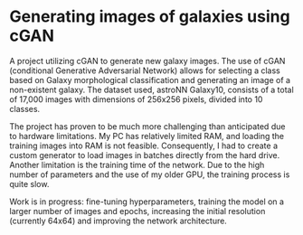 # Generating images of galaxies using cGAN
A project utilizing cGAN to generate new galaxy images. The use of cGAN (conditional Generative Adversarial Network) allows for selecting a class based on Galaxy morphological classification and generating an image of a non-existent galaxy. The dataset used, astroNN Galaxy10, consists of a total of 17,000 images with dimensions of 256x256 pixels, divided into 10 classes.

The project has proven to be much more challenging than anticipated due to hardware limitations. My PC has relatively limited RAM, and loading the training images into RAM is not feasible. Consequently, I had to create a custom generator to load images in batches directly from the hard drive. Another limitation is the training time of the network. Due to the high number of parameters and the use of my older GPU, the training process is quite slow.

Work is in progress:
fine-tuning hyperparameters, training the model on a larger number of images and epochs, increasing the initial resolution (currently 64x64) and improving the network architecture.
